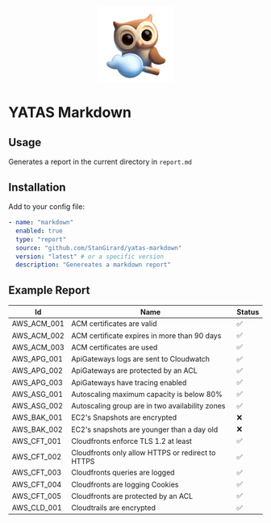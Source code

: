 <p align="center">
<img src="docs/auditory.png" alt="yatas-logo" width="30%">
<p align="center">

# YATAS Markdown
## Usage

Generates a report in the current directory in `report.md`

## Installation

Add to your config file:

```yaml
- name: "markdown"
  enabled: true
  type: "report"
  source: "github.com/StanGirard/yatas-markdown"
  version: "latest" # or a specific version
  description: "Genereates a markdown report"
```

## Example Report

| Id | Name | Status | 
| ---- | ---- | ------ | 
| AWS_ACM_001| ACM certificates are valid | ✅ | 
| AWS_ACM_002| ACM certificate expires in more than 90 days | ✅ | 
| AWS_ACM_003| ACM certificates are used | ✅ | 
| AWS_APG_001| ApiGateways logs are sent to Cloudwatch | ✅ | 
| AWS_APG_002| ApiGateways are protected by an ACL | ✅ | 
| AWS_APG_003| ApiGateways have tracing enabled | ✅ | 
| AWS_ASG_001| Autoscaling maximum capacity is below 80% | ✅ | 
| AWS_ASG_002| Autoscaling group are in two availability zones | ✅ | 
| AWS_BAK_001| EC2's Snapshots are encrypted | ❌ | 
| AWS_BAK_002| EC2's snapshots are younger than a day old | ❌ | 
| AWS_CFT_001| Cloudfronts enforce TLS 1.2 at least | ✅ | 
| AWS_CFT_002| Cloudfronts only allow HTTPS or redirect to HTTPS | ✅ | 
| AWS_CFT_003| Cloudfronts queries are logged | ✅ | 
| AWS_CFT_004| Cloudfronts are logging Cookies | ✅ | 
| AWS_CFT_005| Cloudfronts are protected by an ACL | ✅ | 
| AWS_CLD_001| Cloudtrails are encrypted | ✅ | 
